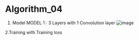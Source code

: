 # Algorithm_04

1. Model
MODEL 1 : 3 Layers with 1 Convolution layer
![image](https://user-images.githubusercontent.com/55679848/173366370-7093be96-71a3-40d7-b68c-d1fdbc7828f8.png)

2.Training with Training loss
